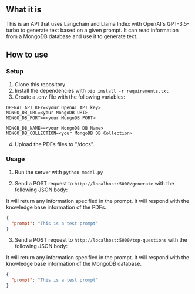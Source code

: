 ## What it is

This is an API that uses Langchain and Llama Index with OpenAI's GPT-3.5-turbo to generate text based on a given prompt. It can read information from a MongoDB database and use it to generate text.

## How to use

### Setup

1. Clone this repository
2. Install the dependencies with `pip install -r requirements.txt`
3. Create a .env file with the following variables:

```
OPENAI_API_KEY=<your OpenAI API key>
MONGO_DB_URL=<your MongoDB URI>
MONGO_DB_PORT==<your MongoDB PORT>

MONGB_DB_NAME==<your MongoDB DB Name>
MONGO_DB_COLLECTION=<your MongoDB DB Collection>
```

4. Upload the PDFs files to "/docs".

### Usage

1. Run the server with `python model.py`

2. Send a POST request to `http://localhost:5000/generate` with the following JSON body:

It will return any information specified in the prompt. It will respond with the knowledge base information of the PDFs.

```json
{
  "prompt": "This is a test prompt"
}
```

3. Send a POST request to `http://localhost:5000/top-questions` with the following JSON body:

It will return any information specified in the prompt. It will respond with the knowledge base information of the MongoDB database.

```json
{
  "prompt": "This is a test prompt"
}
```

